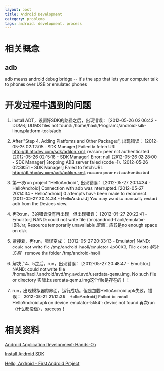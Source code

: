 ```yaml
---
layout: post
title: Android Development
category: problems
tags: android, development, process
---
```


# 相关概念
## adb
adb means android debug bridge -- it's the app that lets your computer talk to phones over USB or emulated phones
## <others>

# 开发过程中遇到的问题
1. install ADT，设置好SDK的路径之后，出现错误：
        [2012-05-26 02:06:42 - DDMS] DDMS files not found: /home/haoli/Programs/android-sdk-linux/platform-tools/adb

2. After "Step 4. Adding Platforms and Other Packages", 出现错误：
        [2012-05-26 02:12:05 - SDK Manager] Failed to fetch URL http://dl.htcdev.com/sdk/addon.xml, reason: peer not authenticated
        [2012-05-26 02:15:18 - SDK Manager] Error: null
        [2012-05-26 02:28:00 - SDK Manager] Stopping ADB server failed (code -1).
        [2012-05-26 02:39:51 - SDK Manager] Failed to fetch URL http://dl.htcdev.com/sdk/addon.xml, reason: peer not authenticated

3. 第一次run project "HelloAndroid", 出现错误：
        [2012-05-27 20:14:34 - HelloAndroid] Connection with adb was interrupted.
        [2012-05-27 20:14:34 - HelloAndroid] 0 attempts have been made to reconnect.
        [2012-05-27 20:14:34 - HelloAndroid] You may want to manually restart adb from the Devices view.

4. 再次run，3的错误没有再出现，但出现错误：
        [2012-05-27 20:22:41 - Emulator] NAND: could not write file /tmp/android-haoli/emulator-lBRJnr, Resource temporarily unavailable
*原因*：应该是no enough space on disk

5. 紧接着，再run，错误变成：
        [2012-05-27 20:33:13 - Emulator] NAND: could not write file /tmp/android-haoli/emulator-JpG0K3, File exists
*解决方案*：remove the folder /tmp/android-haoli

6. 解决了4、5之后，run，出现错误：
        [2012-05-27 20:48:47 - Emulator] NAND: could not write file /home/haoli/.android/avd/my_avd.avd/userdata-qemu.img, No such file or directory
实际上userdata-qemu.img这个file是存在的！！

7. run，出现模拟器的界面，运行成功。但是加载HelloAndroid.apk失败，错误：
        [2012-05-27 21:12:35 - HelloAndroid] Failed to install HelloAndroid.apk on device 'emulator-5554': device not found
再次run（什么都没做），success！

# 相关资料

[Android Application Development: Hands-On](http://www.cse.ust.hk/~muppala/aad/index.html)

[Install Android SDK](http://developer.android.com/sdk/installing.html)

[Hello, Android - First Android Project](http://developer.android.com/resources/tutorials/hello-world.html)

